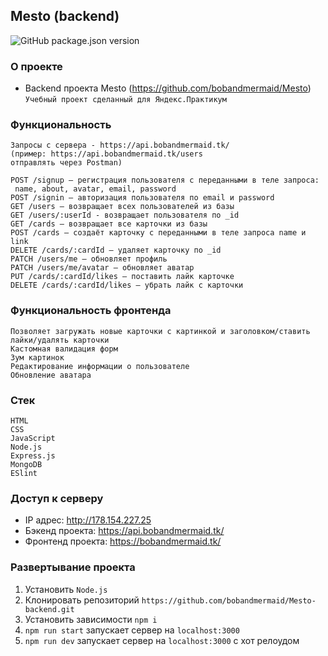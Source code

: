 ## Mesto (backend)
![GitHub package.json version](https://img.shields.io/github/package-json/v/bobandmermaid/Mesto-backend?style=flat-square) 

### О проекте
+ Backend проекта Mesto (https://github.com/bobandmermaid/Mesto)           
`Учебный проект сделанный для Яндекс.Практикум`

### Функциональность
    Запросы с сервера - https://api.bobandmermaid.tk/        
    (пример: https://api.bobandmermaid.tk/users
    отправлять через Postman)
    
    POST /signup — регистрация пользователя с переданными в теле запроса:    
     name, about, avatar, email, password
    POST /signin — авторизация пользователя по email и password 
    GET /users — возвращает всех пользователей из базы
    GET /users/:userId - возвращает пользователя по _id
    GET /cards — возвращает все карточки из базы
    POST /cards — создаёт карточку с переданными в теле запроса name и link
    DELETE /cards/:cardId — удаляет карточку по _id
    PATCH /users/me — обновляет профиль
    PATCH /users/me/avatar — обновляет аватар
    PUT /cards/:cardId/likes — поставить лайк карточке
    DELETE /cards/:cardId/likes — убрать лайк с карточки
    
### Функциональность фронтенда
    Позволяет загружать новые карточки с картинкой и заголовком/ставить лайки/удалять карточки
    Кастомная валидация форм
    Зум картинок
    Редактирование информации о пользователе
    Обновление аватара

### Стек
`HTML`    
`CSS`    
`JavaScript`     
`Node.js`  
`Express.js`  
`MongoDB`   
`ESlint`

### Доступ к серверу
+ IP адрес: http://178.154.227.25
+ Бэкенд проекта: https://api.bobandmermaid.tk/        
+ Фронтенд проекта: https://bobandmermaid.tk/      

### Развертывание проекта
1. Установить `Node.js`
2. Клонировать репозиторий `https://github.com/bobandmermaid/Mesto-backend.git`
3. Установить зависимости `npm i`
4. `npm run start` запускает сервер на `localhost:3000`
5. `npm run dev` запускает сервер на `localhost:3000` с хот релоудом
